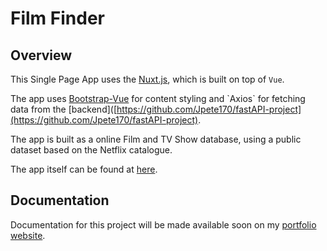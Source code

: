 # Film Finder

## Overview

This Single Page App uses the [Nuxt.js]([https://nuxtjs.org/](https://nuxtjs.org/)), which is built on top of `Vue`.

The app uses [Bootstrap-Vue]([https://bootstrap-vue.org/](https://bootstrap-vue.org/)) for content styling and `Axios` for fetching data from the [backend]([https://github.com/Jpete170/fastAPI-project](https://github.com/Jpete170/fastAPI-project).

The app is built as a online Film and TV Show database, using a public dataset based on the Netflix catalogue.

The app itself can be found at [here](https://filmfinder.jacksonpeters.dev).

## Documentation

Documentation for this project will be made available soon on my [portfolio website](https://jacksonpeters.dev).
